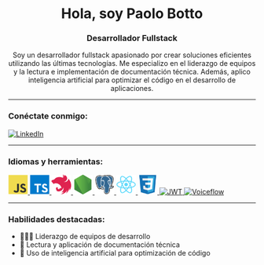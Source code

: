 <h1 align="center">Hola, soy Paolo Botto</h1>
<h3 align="center">Desarrollador Fullstack</h3>

<p align="center">
  Soy un desarrollador fullstack apasionado por crear soluciones eficientes utilizando las últimas tecnologías. Me especializo en el liderazgo de equipos y la lectura e implementación de documentación técnica. Además, aplico inteligencia artificial para optimizar el código en el desarrollo de aplicaciones.
</p>

---

<h3 align="left">Conéctate conmigo:</h3>
<p align="left">
<a href="https://linkedin.com/in/paolo-botto-00101b24a" target="_blank"><img align="center" src="https://raw.githubusercontent.com/rahuldkjain/github-profile-readme-generator/master/src/images/icons/Social/linked-in-alt.svg" alt="LinkedIn" height="30" width="40" /></a>
</p>

---

<h3 align="left">Idiomas y herramientas:</h3>
<p align="left">
  <a href="https://www.javascript.com/" target="_blank"> 
    <img src="https://raw.githubusercontent.com/devicons/devicon/master/icons/javascript/javascript-original.svg" alt="JavaScript" width="40" height="40"/> 
  </a>
  <a href="https://www.typescriptlang.org/" target="_blank"> 
    <img src="https://raw.githubusercontent.com/devicons/devicon/master/icons/typescript/typescript-original.svg" alt="TypeScript" width="40" height="40"/> 
  </a>
  <a href="https://nestjs.com/" target="_blank"> 
    <img src="https://raw.githubusercontent.com/devicons/devicon/master/icons/nestjs/nestjs-plain.svg" alt="NestJS" width="40" height="40"/> 
  </a>
  <a href="https://nodejs.org/en/" target="_blank"> 
    <img src="https://raw.githubusercontent.com/devicons/devicon/master/icons/nodejs/nodejs-original.svg" alt="Node.js" width="40" height="40"/> 
  </a>
  <a href="https://www.postgresql.org/" target="_blank"> 
    <img src="https://raw.githubusercontent.com/devicons/devicon/master/icons/postgresql/postgresql-original.svg" alt="PostgreSQL" width="40" height="40"/> 
  </a>
  <a href="https://reactjs.org/" target="_blank"> 
    <img src="https://raw.githubusercontent.com/devicons/devicon/master/icons/react/react-original.svg" alt="React" width="40" height="40"/> 
  </a>
  <a href="https://developer.mozilla.org/en-US/docs/Web/CSS" target="_blank"> 
    <img src="https://raw.githubusercontent.com/devicons/devicon/master/icons/css3/css3-original.svg" alt="CSS" width="40" height="40"/> 
  </a>
  <a href="https://jwt.io/" target="_blank"> 
    <img src="https://avatars.githubusercontent.com/u/82343537?s=200&v=4" alt="JWT" width="40" height="40"/> 
  </a>
  <a href="https://voiceflow.com/" target="_blank"> 
    <img src="https://avatars.githubusercontent.com/u/42279788?s=200&v=4" alt="Voiceflow" width="40" height="40"/> 
  </a>
</p>

---

<h3 align="left">Habilidades destacadas:</h3>
<ul>
  <li>🧑‍🤝‍🧑 Liderazgo de equipos de desarrollo</li>
  <li>📄 Lectura y aplicación de documentación técnica</li>
  <li>🤖 Uso de inteligencia artificial para optimización de código</li>
</ul>
